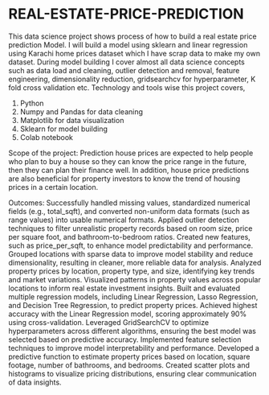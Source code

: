 # REAL-ESTATE-PRICE-PREDICTION
This data science project shows process of how to build a real estate price prediction Model. I will build a model using sklearn and linear regression using Karachi home prices dataset which I have scrap data to make my own dataset.
During model building I cover almost all data science concepts such as data load and cleaning, outlier detection and removal, feature engineering, dimensionality reduction, gridsearchcv for hyperparameter, K fold cross validation etc. 
Technology and tools wise this project covers, 
1.	Python 
2.	Numpy and Pandas for data cleaning 
3.	Matplotlib for data visualization 
4.	Sklearn for model building 
5.	Colab notebook

Scope of the project:
Prediction house prices are expected to help people who plan to buy a house so they can know the price range in the future, then they can plan their finance well. In addition, house price predictions are also beneficial for property investors to know the trend of housing prices in a certain location.

Outcomes:
Successfully handled missing values, standardized numerical fields (e.g., total_sqft), and converted non-uniform data formats (such as range values) into usable numerical formats.
Applied outlier detection techniques to filter unrealistic property records based on room size, price per square foot, and bathroom-to-bedroom ratios.
Created new features, such as price_per_sqft, to enhance model predictability and performance.
Grouped locations with sparse data to improve model stability and reduce dimensionality, resulting in cleaner, more reliable data for analysis.
Analyzed property prices by location, property type, and size, identifying key trends and market variations.
Visualized patterns in property values across popular locations to inform real estate investment insights.
Built and evaluated multiple regression models, including Linear Regression, Lasso Regression, and Decision Tree Regression, to predict property prices.
Achieved highest accuracy with the Linear Regression model, scoring approximately 90% using cross-validation.
Leveraged GridSearchCV to optimize hyperparameters across different algorithms, ensuring the best model was selected based on predictive accuracy.
Implemented feature selection techniques to improve model interpretability and performance.
Developed a predictive function to estimate property prices based on location, square footage, number of bathrooms, and bedrooms.
Created scatter plots and histograms to visualize pricing distributions, ensuring clear communication of data insights.
